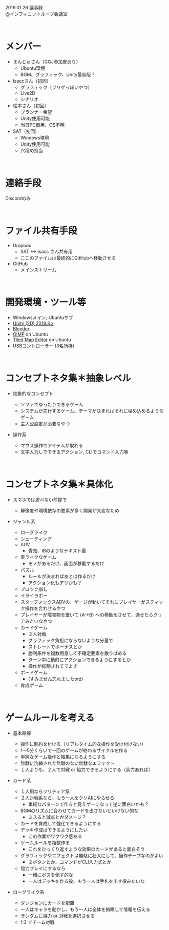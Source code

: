 2019.01.26 議事録<br>
@インフィニットループ会議室

<br>

# メンバー
* まんじゅさん（GGJ参加歴あり）
	* Ubuntu環境
	* BGM、グラフィック、Unity最新版？
* Isaccさん（初回）
	* グラフィック（フリゲっぽいやつ）
	* Live2D
	* シナリオ
* 松本さん（初回）
	* プランナー希望
	* Unity使用可能
	* 当日PC借用、OS不明
* SAT（初回）
	* Windows環境
	* Unity使用可能
	* 穴埋め担当

<br>

# 連絡手段
Discordのみ

<br>

# ファイル共有手段
* Dropbox
	* SAT <-> Isacc さん共有用
	* ここのファイルは最終的にGitHubへ移動させる
* GitHub
	* メインストリーム

<br>

# 開発環境・ツール等
* Windowsメイン, Ubuntuサブ
* [Unity (2D) 2018.3.x](https://unity3d.com/jp/get-unity/download)
* ~~[Blender](https://www.blender.org/)~~
* [GIMP](https://www.gimp.org/) on Ubuntu
* [Tiled Map Editor](https://www.mapeditor.org/) on Ubuntu
* USBコントローラー (3名所持)

<br>

# コンセプトネタ集＊抽象レベル
* 抽象的なコンセプト
	* ソファでゆったりできるゲーム
	* システムが先行するゲーム、テーマが決まればそれに埋め込めるようなゲーム
	* 主人公設定が必要なやつ

* 操作系
	* マウス操作でアイテムが取れる
	* 文字入力しでできるアクション, CLIでコマンド入力等

<br>

# コンセプトネタ集＊具体化
* スマホでは遊べない前提で
	* 解像度や環境依存の要素が多く開発が大変なため

* ジャンル系
	* ローグライク
	* シューティング
	* ADV
		* 青鬼、IBのようなテキスト量
	* 善ライクなゲーム
		* モノがあるだけ、画面が移動するだけ
	* パズル
		* ルールが決まればあとは作るだけ
		* アクション化もアリかも？
	* ブロック崩し
	* イライラボー
	* スターフォックスADVの、ゲージが動いてそれにプレイヤーがスティック操作を合わせるやつ
	* プレイヤーが障害物を置いて {A->B} への移動をさせて、通せたらクリアみたいなやつ
	* カードゲーム
		* ２人対戦
		* グラフィック負担にならないような分量で
		* ストレートでボーナスとか
		* 勝利条件を複数用意して不確定要素を散りばめる
		* ターン中に動的にアクションできるようにするとか
		* 操作が抑制されててよき
	* ボードゲーム
		* (すみません忘れましたorz)
	* 育成ゲーム

<br>

# ゲームルールを考える
* 基本路線
	* 操作に制約を付ける（リアルタイム的な操作を受け付けない）
	* 1～5分くらいで一回のゲームが終わるサイクルを作る
	* 単純なゲーム操作と結果になるようにする
	* 無駄に洗練された無駄のない無駄なエフェクト
	* １人よりも、２人で対戦 or 協力できるようにする（余力あれば）

* カード系
	* １人用ならソリティア系
	* ２人対戦系なら、もう一人をクソAIにやらせる
		* 単純なパターンで作ると覚えゲーになって逆に面白いかも？
	* BGMのリズムに合わせてカードを出さないといけない的な
		* ミスると減点とかダメージ？
	* カードを育成して強化できるようにする
	* デッキ作成はできるようにしたい
		* この作業がワクワク感ある
	* ゲームルールを複数作る
		* これをひっくり返すような効果のカードがあると面白そう
	* グラフィックやエフェクトは無駄に壮大にして、操作チープなのがよい
		* ２ボタンとか、コマンドがCLI入力式とか
	* 協力プレイにするなら
		* 一緒にボスを倒す的な
		* 一人はデッキを作る役、もう一人は手札を出す役みたいな

* ローグライク系
	* ダンジョンにカードを配置
	* 一人はキャラを動かし、もう一人は全体を俯瞰して情報を伝える
	* ランダムに協力 or 対戦を選択させる
	* 1:3 でチーム対戦
